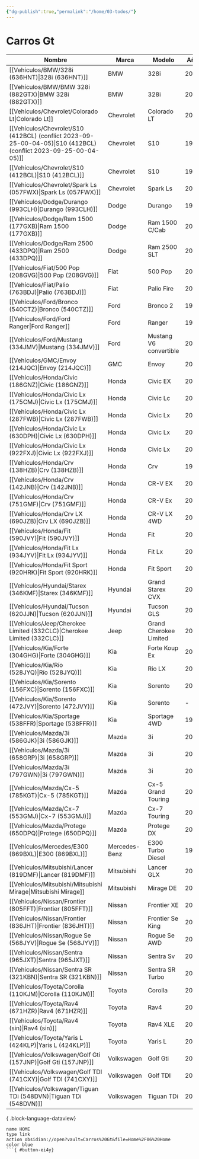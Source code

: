 ```yaml
---
{"dg-publish":true,"permalink":"/home/03-todos/"}
---
```




# Carros Gt


| Nombre                                                                                                              | Marca         | Modelo                 | Año  |
| ------------------------------------------------------------------------------------------------------------------- | ------------- | ---------------------- | ---- |
| [[Vehículos/BMW/328i (636HNT)\|328i (636HNT)]]                                                                   | BMW           | 328i                   | 2008 |
| [[Vehículos/BMW/BMW 328i (882GTX)\|BMW 328i (882GTX)]]                                                           | BMW           | 328i                   | 2011 |
| [[Vehículos/Chevrolet/Colorado Lt\|Colorado Lt]]                                                                 | Chevrolet     | Colorado LT            | 2007 |
| [[Vehículos/Chevrolet/S10 (412BCL) (conflict 2023-09-25-00-04-05)\|S10 (412BCL) (conflict 2023-09-25-00-04-05)]] | Chevrolet     | S10                    | 1999 |
| [[Vehículos/Chevrolet/S10 (412BCL)\|S10 (412BCL)]]                                                               | Chevrolet     | S10                    | 1999 |
| [[Vehículos/Chevrolet/Spark Ls (057FWX)\|Spark Ls (057FWX)]]                                                     | Chevrolet     | Spark Ls               | 2014 |
| [[Vehículos/Dodge/Durango (993CLH)\|Durango (993CLH)]]                                                           | Dodge         | Durango                | 1998 |
| [[Vehículos/Dodge/Ram 1500 (177GXB)\|Ram 1500 (177GXB)]]                                                         | Dodge         | Ram 1500 C/Cab         | 2016 |
| [[Vehículos/Dodge/Ram 2500 (433DPQ)\|Ram 2500 (433DPQ)]]                                                         | Dodge         | Ram 2500 SLT           | 2008 |
| [[Vehículos/Fiat/500 Pop (208GVG)\|500 Pop (208GVG)]]                                                            | Fiat          | 500 Pop                | 2012 |
| [[Vehículos/Fiat/Palio (763BDJ)\|Palio (763BDJ)]]                                                                | Fiat          | Palio Fire             | 2005 |
| [[Vehículos/Ford/Bronco (540CTZ)\|Bronco (540CTZ)]]                                                              | Ford          | Bronco 2               | 1988 |
| [[Vehículos/Ford/Ford Ranger\|Ford Ranger]]                                                                      | Ford          | Ranger                 | 1993 |
| [[Vehículos/Ford/Mustang (334JMV)\|Mustang (334JMV)]]                                                            | Ford          | Mustang V6 convertible | 2014 |
| [[Vehículos/GMC/Envoy (214JQC)\|Envoy (214JQC)]]                                                                 | GMC           | Envoy                  | 2008 |
| [[Vehículos/Honda/Civic (186GNZ)\|Civic (186GNZ)]]                                                               | Honda         | Civic EX               | 2012 |
| [[Vehículos/Honda/Civic Lx (175CMJ)\|Civic Lx (175CMJ)]]                                                         | Honda         | Civic Lc               | 2003 |
| [[Vehículos/Honda/Civic Lx (287FWB)\|Civic Lx (287FWB)]]                                                         | Honda         | Civic Lx               | 2007 |
| [[Vehículos/Honda/Civic Lx (630DPH)\|Civic Lx (630DPH)]]                                                         | Honda         | Civic Lx               | 2000 |
| [[Vehículos/Honda/Civic Lx (922FXJ)\|Civic Lx (922FXJ)]]                                                         | Honda         | Civic Lx               | 2004 |
| [[Vehículos/Honda/Crv (138HZB)\|Crv (138HZB)]]                                                                   | Honda         | Crv                    | 1997 |
| [[Vehículos/Honda/Crv (142JNB)\|Crv (142JNB)]]                                                                   | Honda         | CR-V EX                | 2002 |
| [[Vehículos/Honda/Crv (751GMF)\|Crv (751GMF)]]                                                                   | Honda         | CR-V Ex                | 2005 |
| [[Vehículos/Honda/Crv LX (690JZB)\|Crv LX (690JZB)]]                                                             | Honda         | CR-V LX 4WD            | 2015 |
| [[Vehículos/Honda/Fit (590JVY)\|Fit (590JVY)]]                                                                   | Honda         | Fit                    | 2008 |
| [[Vehículos/Honda/Fit Lx (934JYV)\|Fit Lx (934JYV)]]                                                             | Honda         | Fit Lx                 | 2017 |
| [[Vehículos/Honda/Fit Sport (920HRK)\|Fit Sport (920HRK)]]                                                       | Honda         | Fit Sport              | 2008 |
| [[Vehículos/Hyundai/Starex (346KMF)\|Starex (346KMF)]]                                                           | Hyundai       | Grand Starex CVX       | 2010 |
| [[Vehículos/Hyundai/Tucson (620JJN)\|Tucson (620JJN)]]                                                           | Hyundai       | Tucson GLS             | 2014 |
| [[Vehículos/Jeep/Cherokee Límited (332CLC)\|Cherokee Límited (332CLC)]]                                          | Jeep          | Grand Cherokee Limited | 2004 |
| [[Vehículos/Kia/Forte (304GHG)\|Forte (304GHG)]]                                                                 | Kia           | Forte Koup Ex          | 2013 |
| [[Vehículos/Kia/Río (528JYQ)\|Río (528JYQ)]]                                                                     | Kia           | Rio LX                 | 2016 |
| [[Vehículos/Kia/Sorento (156FXC)\|Sorento (156FXC)]]                                                             | Kia           | Sorento                | 2012 |
| [[Vehículos/Kia/Sorento (472JVY)\|Sorento (472JVY)]]                                                             | Kia           | Sorento                | \-   |
| [[Vehículos/Kia/Sportage (538FFR)\|Sportage (538FFR)]]                                                           | Kia           | Sportage 4WD           | 1999 |
| [[Vehículos/Mazda/3i (586GJK)\|3i (586GJK)]]                                                                     | Mazda         | 3i                     | 2006 |
| [[Vehículos/Mazda/3i (658GRP)\|3i (658GRP)]]                                                                     | Mazda         | 3i                     | 2012 |
| [[Vehículos/Mazda/3i (797GWN)\|3i (797GWN)]]                                                                     | Mazda         | 3i                     | 2010 |
| [[Vehículos/Mazda/Cx-5 (785KGT)\|Cx-5 (785KGT)]]                                                                 | Mazda         | Cx-5 Grand Touring     | 2018 |
| [[Vehículos/Mazda/Cx-7 (553GMJ)\|Cx-7 (553GMJ)]]                                                                 | Mazda         | Cx-7 Touring           | 2008 |
| [[Vehículos/Mazda/Protege (650DPQ)\|Protege (650DPQ)]]                                                           | Mazda         | Protege DX             | 2000 |
| [[Vehículos/Mercedes/E300 (869BXL)\|E300 (869BXL)]]                                                              | Mercedes-Benz | E300 Turbo Diesel      | 1999 |
| [[Vehículos/Mitsubishi/Lancer (819DMF)\|Lancer (819DMF)]]                                                        | Mitsubishi    | Lancer GLX             | 2008 |
| [[Vehículos/Mitsubishi/Mitsubishi Mirage\|Mitsubishi Mirage]]                                                    | Mitsubishi    | Mirage DE              | 2000 |
| [[Vehículos/Nissan/Frontier (805FFT)\|Frontier (805FFT)]]                                                        | Nissan        | Frontier XE            | 2001 |
| [[Vehículos/Nissan/Frontier (836JHT)\|Frontier (836JHT)]]                                                        | Nissan        | Frontier Se King       | 2008 |
| [[Vehículos/Nissan/Rogue Se (568JYV)\|Rogue Se (568JYV)]]                                                        | Nissan        | Rogue Se AWD           | 2013 |
| [[Vehículos/Nissan/Sentra (965JXT)\|Sentra (965JXT)]]                                                            | Nissan        | Sentra Sv              | 2014 |
| [[Vehículos/Nissan/Sentra SR (321KBN)\|Sentra SR (321KBN)]]                                                      | Nissan        | Sentra SR Turbo        | 2017 |
| [[Vehículos/Toyota/Corolla (110KJM)\|Corolla (110KJM)]]                                                          | Toyota        | Corolla                | 2016 |
| [[Vehículos/Toyota/Rav4 (671HZR)\|Rav4 (671HZR)]]                                                                | Toyota        | Rav4                   | 2001 |
| [[Vehículos/Toyota/Rav4 (sin)\|Rav4 (sin)]]                                                                      | Toyota        | Rav4 XLE               | 2022 |
| [[Vehículos/Toyota/Yaris L (424KLP)\|Yaris L (424KLP)]]                                                          | Toyota        | Yaris L                | 2019 |
| [[Vehículos/Volkswagen/Golf Gti (157JNP)\|Golf Gti (157JNP)]]                                                    | Volkswagen    | Golf Gti               | 2013 |
| [[Vehículos/Volkswagen/Golf TDI (741CXY)\|Golf TDI (741CXY)]]                                                    | Volkswagen    | Golf TDI               | 2002 |
| [[Vehículos/Volkswagen/Tiguan TDi (548DVN)\|Tiguan TDi (548DVN)]]                                                | Volkswagen    | Tiguan TDi             | 2010 |

{ .block-language-dataview}

```button
name HOME
type link
action obsidian://open?vault=Carros%20Gt&file=Home%2F06%20Home
color blue
```{ #button-ei4y}

